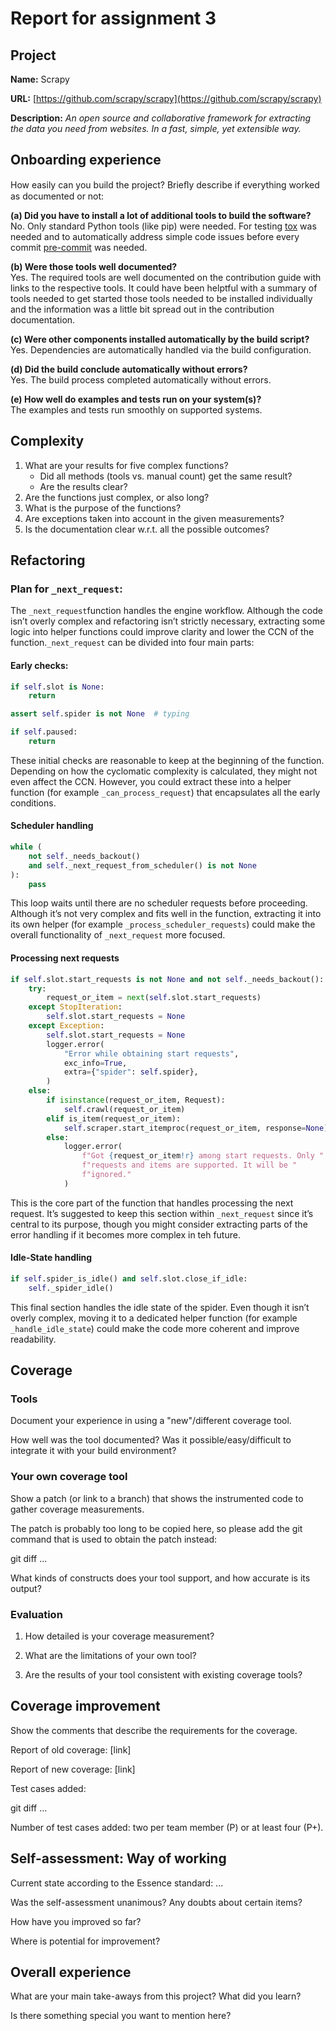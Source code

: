 # Report for assignment 3

## Project

**Name:** Scrapy

**URL:** [https://github.com/scrapy/scrapy](https://github.com/scrapy/scrapy)

**Description:** *An open source and collaborative framework for extracting the data you need from websites. In a fast, simple, yet extensible way.*


## Onboarding experience

How easily can you build the project? Brieﬂy describe if everything worked as documented or not:

**(a) Did you have to install a lot of additional tools to build the software?**  
No. Only standard Python tools (like pip) were needed. For testing [tox](https://tox.wiki/en/latest/index.html) was needed and to automatically address simple code issues before every commit [pre-commit](https://pre-commit.com/) was needed.

**(b) Were those tools well documented?**  
Yes. The required tools are well documented on the contribution guide with links to the respective tools. It could have been helptful with a summary of tools needed to get started those tools needed to be installed individually and the information was a little bit spread out in the contribution documentation.

**(c) Were other components installed automatically by the build script?**  
Yes. Dependencies are automatically handled via the build configuration.

**(d) Did the build conclude automatically without errors?**  
Yes. The build process completed automatically without errors.

**(e) How well do examples and tests run on your system(s)?**  
The examples and tests run smoothly on supported systems.


## Complexity

1. What are your results for five complex functions?
   * Did all methods (tools vs. manual count) get the same result?
   * Are the results clear?
2. Are the functions just complex, or also long?
3. What is the purpose of the functions?
4. Are exceptions taken into account in the given measurements?
5. Is the documentation clear w.r.t. all the possible outcomes?

## Refactoring

### Plan for `_next_request`:
The `_next_request`function handles the engine workflow. Although the code isn’t overly complex and refactoring isn’t strictly necessary, extracting some logic into helper functions could improve clarity and lower the CCN of the function.`_next_request` can be divided into four main parts:

#### Early checks:
```python
if self.slot is None:
    return

assert self.spider is not None  # typing

if self.paused:
    return
```
These initial checks are reasonable to keep at the beginning of the function. Depending on how the cyclomatic complexity is calculated, they might not even affect the CCN. However, you could extract these into a helper function (for example `_can_process_request`) that encapsulates all the early conditions.

#### Scheduler handling
```python
while (
    not self._needs_backout()
    and self._next_request_from_scheduler() is not None
):
    pass
```
This loop waits until there are no scheduler requests before proceeding. Although it’s not very complex and fits well in the function, extracting it into its own helper (for example `_process_scheduler_requests`) could make the overall functionality of `_next_request` more focused.


#### Processing next requests
```python
if self.slot.start_requests is not None and not self._needs_backout():
    try:
        request_or_item = next(self.slot.start_requests)
    except StopIteration:
        self.slot.start_requests = None
    except Exception:
        self.slot.start_requests = None
        logger.error(
            "Error while obtaining start requests",
            exc_info=True,
            extra={"spider": self.spider},
        )
    else:
        if isinstance(request_or_item, Request):
            self.crawl(request_or_item)
        elif is_item(request_or_item):
            self.scraper.start_itemproc(request_or_item, response=None)
        else:
            logger.error(
                f"Got {request_or_item!r} among start requests. Only "
                f"requests and items are supported. It will be "
                f"ignored."
            )
```
This is the core part of the function that handles processing the next request. It’s suggested to keep this section within `_next_request` since it’s central to its purpose, though you might consider extracting parts of the error handling if it becomes more complex in teh future.

#### Idle-State handling
```python
if self.spider_is_idle() and self.slot.close_if_idle:
    self._spider_idle()
```
This final section handles the idle state of the spider. Even though it isn’t overly complex, moving it to a dedicated helper function (for example `_handle_idle_state`) could make the code more coherent and improve readability.

## Coverage

### Tools

Document your experience in using a "new"/different coverage tool.

How well was the tool documented? Was it possible/easy/difficult to
integrate it with your build environment?

### Your own coverage tool

Show a patch (or link to a branch) that shows the instrumented code to
gather coverage measurements.

The patch is probably too long to be copied here, so please add
the git command that is used to obtain the patch instead:

git diff ...

What kinds of constructs does your tool support, and how accurate is
its output?

### Evaluation

1. How detailed is your coverage measurement?

2. What are the limitations of your own tool?

3. Are the results of your tool consistent with existing coverage tools?

## Coverage improvement

Show the comments that describe the requirements for the coverage.

Report of old coverage: [link]

Report of new coverage: [link]

Test cases added:

git diff ...

Number of test cases added: two per team member (P) or at least four (P+).

## Self-assessment: Way of working

Current state according to the Essence standard: ...

Was the self-assessment unanimous? Any doubts about certain items?

How have you improved so far?

Where is potential for improvement?

## Overall experience

What are your main take-aways from this project? What did you learn?

Is there something special you want to mention here?
